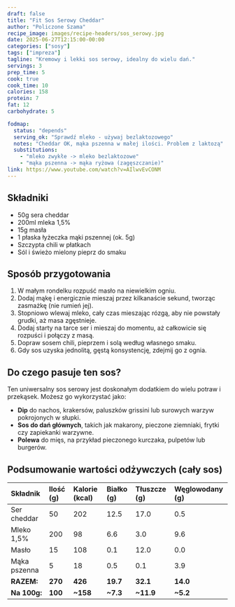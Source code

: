 ```yaml
---
draft: false
title: "Fit Sos Serowy Cheddar"
author: "Policzone Szama"
recipe_image: images/recipe-headers/sos_serowy.jpg
date: 2025-06-27T12:15:00-00:00
categories: ["sosy"]
tags: ["impreza"]
tagline: "Kremowy i lekki sos serowy, idealny do wielu dań."
servings: 3
prep_time: 5
cook: true
cook_time: 10
calories: 158
protein: 7
fat: 12
carbohydrate: 5

fodmap:
  status: "depends"
  serving_ok: "Sprawdź mleko - używaj bezlaktozowego"
  notes: "Cheddar OK, mąka pszenna w małej ilości. Problem z laktozą"
  substitutions:
    - "mleko zwykłe -> mleko bezlaktozowe"
    - "mąka pszenna -> mąka ryżowa (zagęszczanie)"
link: https://www.youtube.com/watch?v=AIlwvEvCONM
---
```


## Składniki
*   50g sera cheddar
*   200ml mleka 1,5%
*   15g masła
*   1 płaska łyżeczka mąki pszennej (ok. 5g)
*   Szczypta chili w płatkach
*   Sól i świeżo mielony pieprz do smaku

## Sposób przygotowania
1.  W małym rondelku rozpuść masło na niewielkim ogniu.
2.  Dodaj mąkę i energicznie mieszaj przez kilkanaście sekund, tworząc zasmażkę (nie rumień jej).
3.  Stopniowo wlewaj mleko, cały czas mieszając rózgą, aby nie powstały grudki, aż masa zgęstnieje.
4.  Dodaj starty na tarce ser i mieszaj do momentu, aż całkowicie się rozpuści i połączy z masą.
5.  Dopraw sosem chili, pieprzem i solą według własnego smaku.
6.  Gdy sos uzyska jednolitą, gęstą konsystencję, zdejmij go z ognia.

## Do czego pasuje ten sos?
Ten uniwersalny sos serowy jest doskonałym dodatkiem do wielu potraw i przekąsek. Możesz go wykorzystać jako:
*   **Dip** do nachos, krakersów, paluszków grissini lub surowych warzyw pokrojonych w słupki.
*   **Sos do dań głównych**, takich jak makarony, pieczone ziemniaki, frytki czy zapiekanki warzywne.
*   **Polewa** do mięs, na przykład pieczonego kurczaka, pulpetów lub burgerów.

## Podsumowanie wartości odżywczych (cały sos)

| Składnik | Ilość (g) | Kalorie (kcal) | Białko (g) | Tłuszcze (g) | Węglowodany (g) |
| :--- | :--- | :--- | :--- | :--- | :--- |
| Ser cheddar | 50 | 202 | 12.5 | 17.0 | 0.5 |
| Mleko 1,5% | 200 | 98 | 6.6 | 3.0 | 9.6 |
| Masło | 15 | 108 | 0.1 | 12.0 | 0.0 |
| Mąka pszenna | 5 | 18 | 0.5 | 0.1 | 3.9 |
| **RAZEM:** | **270** | **426** | **19.7** | **32.1** | **14.0** |
| **Na 100g:** | **100** | **~158** | **~7.3** | **~11.9** | **~5.2** |